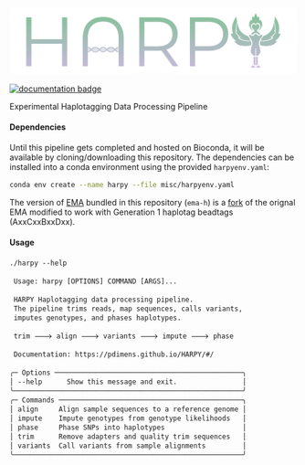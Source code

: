 ![logo](docs/static/harpy.svg)

[![documentation badge](https://img.shields.io/badge/read%20the-documentation-c0bad4?style=for-the-badge&logo=Read%20The%20Docs)](https://pdimens.github.io/HARPY/#/) 

Experimental Haplotagging Data Processing Pipeline

#### Dependencies
Until this pipeline gets completed and hosted on Bioconda, it will be available by cloning/downloading this repository. The dependencies can be installed into a conda environment using the provided `harpyenv.yaml`:
```bash
conda env create --name harpy --file misc/harpyenv.yaml
```

The version of [EMA](https://github.com/arshajii/ema) bundled in this repository (`ema-h`) is a [fork](https://github.com/EdHarry/ema/tree/haplotag) of the orignal EMA modified to work with Generation 1 haplotag beadtags (AxxCxxBxxDxx).

#### Usage
```
./harpy --help
                                                           
 Usage: harpy [OPTIONS] COMMAND [ARGS]...                     
                                                              
 HARPY Haplotagging data processing pipeline.                 
 The pipeline trims reads, map sequences, calls variants,     
 imputes genotypes, and phases haplotypes.                   
                                                              
 trim 🡒 align 🡒 variants 🡒 impute 🡒 phase           
                                                              
 Documentation: https://pdimens.github.io/HARPY/#/                      
                                                              
╭─ Options ──────────────────────────────────────────────╮
│ --help      Show this message and exit.                │
╰────────────────────────────────────────────────────────╯
╭─ Commands ─────────────────────────────────────────────╮
│ align     Align sample sequences to a reference genome │
│ impute    Impute genotypes from genotype likelihoods   │
│ phase     Phase SNPs into haplotypes                   │
│ trim      Remove adapters and quality trim sequences   │
│ variants  Call variants from sample alignments         │
╰────────────────────────────────────────────────────────╯
```
